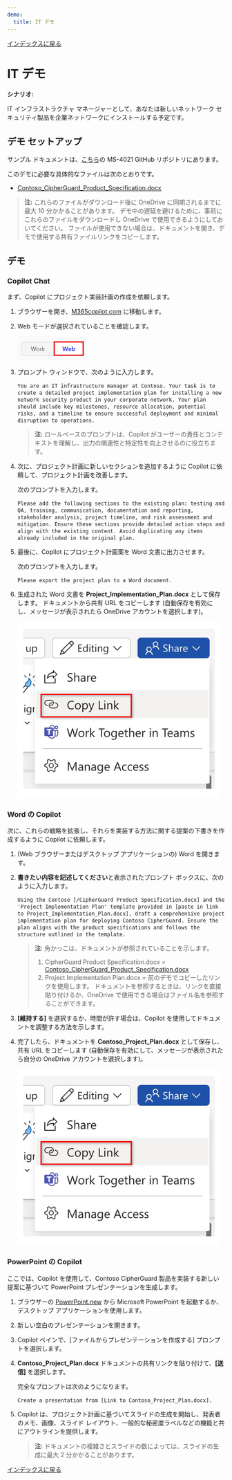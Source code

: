 ```yaml
---
demo:
  title: IT デモ
---
```


[インデックスに戻る](https://microsoftlearning.github.io/MS-4021-Copilot-Immersion-Experience/)

# IT デモ

**シナリオ:**  

IT インフラストラクチャ マネージャーとして、あなたは新しいネットワーク セキュリティ製品を企業ネットワークにインストールする予定です。

## デモ セットアップ

サンプル ドキュメントは、[こちら](https://github.com/MicrosoftLearning/MS-4021-Copilot-Immersion-Experience/tree/master/ResourceFiles)の MS-4021 GitHub リポジトリにあります。

このデモに必要な具体的なファイルは次のとおりです。

- [Contoso_CipherGuard_Product_Specification.docx](https://github.com/MicrosoftLearning/MS-4021-Copilot-Immersion-Experience/raw/master/ResourceFiles/Contoso_CipherGuard_Product_Specification.docx)

> **注:** これらのファイルがダウンロード後に OneDrive に同期されるまでに最大 10 分かかることがあります。 デモ中の遅延を避けるために、事前にこれらのファイルをダウンロードし OneDrive で使用できるようにしておいてください。 ファイルが使用できない場合は、ドキュメントを開き、デモで使用する共有ファイルリンクをコピーします。

## デモ

### Copilot Chat

まず、Copilot にプロジェクト実装計画の作成を依頼します。

1. ブラウザーを開き、[M365copilot.com](https://m365copilot.com/) に移動します。

1. Web モードが選択されていることを確認します。

    ![[Web モード] タブを示すスクリーンショット。](../Prompts/Media/web-mode.png)

1. プロンプト ウィンドウで、次のように入力します。

    ```text
    You are an IT infrastructure manager at Contoso. Your task is to create a detailed project implementation plan for installing a new network security product in your corporate network. Your plan should include key milestones, resource allocation, potential risks, and a timeline to ensure successful deployment and minimal disruption to operations.
    ```

    > **注:** ロールベースのプロンプトは、Copilot がユーザーの責任とコンテキストを理解し、出力の関連性と特定性を向上させるのに役立ちます。

1. 次に、プロジェクト計画に新しいセクションを追加するように Copilot に依頼して、プロジェクト計画を改善します。

    次のプロンプトを入力します。

    ```text
    Please add the following sections to the existing plan: testing and QA, training, communication, documentation and reporting, stakeholder analysis, project timeline, and risk assessment and mitigation. Ensure these sections provide detailed action steps and align with the existing content. Avoid duplicating any items already included in the original plan.
    ```

1. 最後に、Copilot にプロジェクト計画案を Word 文書に出力させます。

    次のプロンプトを入力します。

    ```text
    Please export the project plan to a Word document.
    ```

1. 生成された Word 文書を **Project_Implementation_Plan.docx** として保存します。 ドキュメントから共有 URL をコピーします (自動保存を有効にし、メッセージが表示されたら OneDrive アカウントを選択します)。

    ![リンクを共有します。](../Demos/Media/share-menu-with-copy-link-9fd1c60a.png)

### Word の Copilot

次に、これらの戦略を拡張し、それらを実装する方法に関する提案の下書きを作成するように Copilot に依頼します。

1. (Web ブラウザーまたはデスクトップ アプリケーションの) Word を開きます。

1. **書きたい内容を記述してください**と表示されたプロンプト ボックスに、次のように入力します。

    ```text
    Using the Contoso [/CipherGuard Product Specification.docx] and the 'Project Implementation Plan' template provided in [paste in link to Project_Implementation_Plan.docx], draft a comprehensive project implementation plan for deploying Contoso CipherGuard. Ensure the plan aligns with the product specifications and follows the structure outlined in the template.
    ```

    > **注:** 角かっこは、ドキュメントが参照されていることを示します。
    > 1. CipherGuard Product Specification.docx = [Contoso_CipherGuard_Product_Specification.docx](https://github.com/MicrosoftLearning/MS-4021-Copilot-Immersion-Experience/raw/master/ResourceFiles/Contoso_CipherGuard_Product_Specification.docx)
    > 1. Project Implementation Plan.docx = 前のデモでコピーしたリンクを使用します。
    > ドキュメントを参照するときは、リンクを直接貼り付けるか、OneDrive で使用できる場合はファイル名を参照することができます。

1. **[維持する]** を選択するか、時間が許す場合は、Copilot を使用してドキュメントを調整する方法を示します。

1. 完了したら、ドキュメントを **Contoso_Project_Plan.docx** として保存し、共有 URL をコピーします (自動保存を有効にして、メッセージが表示されたら自分の OneDrive アカウントを選択します)。

    ![リンクを共有します。](../Demos/Media/share-menu-with-copy-link-9fd1c60a.png)

### PowerPoint の Copilot

ここでは、Copilot を使用して、Contoso CipherGuard 製品を実装する新しい提案に基づいて PowerPoint プレゼンテーションを生成します。

1. ブラウザーの [PowerPoint.new](https://PowerPoint.new) から Microsoft PowerPoint を起動するか、デスクトップ アプリケーションを使用します。

1. 新しい空白のプレゼンテーションを開きます。

1. Copilot ペインで、[ファイルからプレゼンテーションを作成する] プロンプトを選択します。

1. **Contoso_Project_Plan.docx** ドキュメントの共有リンクを貼り付けて、**[送信]** を選択します。

    完全なプロンプトは次のようになります。

    ```text
    Create a presentation from [Link to Contoso_Project_Plan.docx].
    ```

1. Copilot は、プロジェクト計画に基づいてスライドの生成を開始し、発表者のメモ、画像、スライド レイアウト、一般的な秘密度ラベルなどの機能と共にアウトラインを提供します。

    > **注:** ドキュメントの複雑さとスライドの数によっては、スライドの生成に最大 2 分かかることがあります。

[インデックスに戻る](https://microsoftlearning.github.io/MS-4021-Copilot-Immersion-Experience/)
